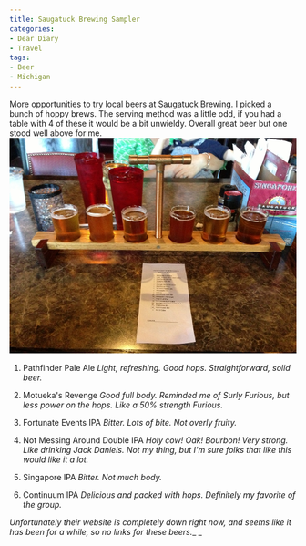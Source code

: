 ```yaml
---
title: Saugatuck Brewing Sampler
categories:
- Dear Diary
- Travel
tags:
- Beer
- Michigan
---
```


More opportunities to try local beers at Saugatuck Brewing. I picked a bunch of hoppy brews. The serving method was a little odd, if you had a table with 4 of these it would be a bit unwieldy. Overall great beer but one stood well above for me.
[![Saugatuck Brewing Sampler](/assets/posts/2013/Saugatuck-Brewing-Sampler.jpg)](http://thingelstad.com/s/saugatuck-brewing-sampler/saugatuck-brewing-sampler/img)



  1. Pathfinder Pale Ale
_Light, refreshing. Good hops. Straightforward, solid beer._


  2. Motueka's Revenge
_Good full body. Reminded me of Surly Furious, but less power on the hops. Like a 50% strength Furious._


  3. Fortunate Events IPA
_Bitter. Lots of bite. Not overly fruity._


  4. Not Messing Around Double IPA
_Holy cow! Oak! Bourbon! Very strong. Like drinking Jack Daniels. Not my thing, but I'm sure folks that like this would like it a lot._


  5. Singapore IPA
_Bitter. Not much body._


  6. Continuum IPA
_Delicious and packed with hops. Definitely my favorite of the group._

_Unfortunately their website is completely down right now, and seems like it has been for a while, so no links for these beers.__
_

